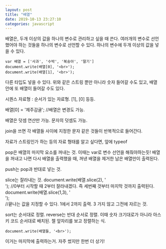 ```yaml
---
layout: post
title: "배열"
date: 2019-10-13 23:27:10
categories: javascript
---
```

배열은, 두개 이상의 값을 하나의 변수로 관리하고 싶을 때 쓴다. 여러개의 변수로 선언했어야 하는 것들을 하나의 변수로 선언할 수 있다.
하나의 변수에 두개 이상의 값을 넣을 수 있다.

    var 배열 = ['사과', '수박', '복숭아', '딸기']
    document.write(배열[0], '<br>');
    document.write(배열[1], '<br>');


다른 타입도 넣을 수 있다. 위와 같은 스트링 뿐만 아니라 숫자 들어갈 수도 있고, 배열 안에 또 배열이 들어갈 수도 있다.

시퀀스 자료형 : 순서가 있는 자료형. [1], [0] 등등.

배열[0] = '제주감귤';  //배열은 변경도 가능.

배열은 덧셈 연산만 가능. 문자의 덧셈도 가능.

join을 쓰면 각 배열들 사이에 지정한 문자 같은 것들이 반복적으로 들어간다.

자료가 스트링인가 하는 등의 자료 형태를 알고 싶다면, 앞에 typeof

pop은 배열의 마지막 요소를 꺼내는 것. 이때는 var로 변수 선언을 해줘야하는듯!
배열을 꺼내고 나면 다시 배열을 출력했을 때, 꺼낸 배열을 제거한 남은 배열만이 출력된다.

push는 pop과 반대로 넣는 것.

slice는 잘라내는 것.
  document.write(배열.slice(2), '<br>');
 //0부터 시작할 때 2부터 잘라내겠다. 즉 세번째 것부터 마지막 것까지 출력된다.
    document.write(배열.slice(1,3), '<br>');  
//끝나는 값을 지정할 수 있다. 1에서 2까지 출력. 3 가지 않고 그전에 자르는 것.

sort는 순서대로 정렬.
reverse는 반대 순서로 정렬.
이때 숫자 크기대로가 아니라 아스키 코드 순서대로 배치된. 젤 앞자리를 보고 정렬하는 식.

    document.write(배열둘, '<br>');
이거는 마지막에 출력하는거. 자주 썼지만 한번 더 상기!
